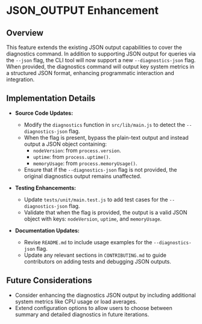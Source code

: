 # JSON_OUTPUT Enhancement

## Overview
This feature extends the existing JSON output capabilities to cover the diagnostics command. In addition to supporting JSON output for queries via the `--json` flag, the CLI tool will now support a new `--diagnostics-json` flag. When provided, the diagnostics command will output key system metrics in a structured JSON format, enhancing programmatic interaction and integration.

## Implementation Details
- **Source Code Updates:**
  - Modify the `diagnostics` function in `src/lib/main.js` to detect the `--diagnostics-json` flag.
  - When the flag is present, bypass the plain-text output and instead output a JSON object containing:
    - `nodeVersion`: from `process.version`.
    - `uptime`: from `process.uptime()`.
    - `memoryUsage`: from `process.memoryUsage()`.
  - Ensure that if the `--diagnostics-json` flag is not provided, the original diagnostics output remains unaffected.

- **Testing Enhancements:**
  - Update `tests/unit/main.test.js` to add test cases for the `--diagnostics-json` flag.
  - Validate that when the flag is provided, the output is a valid JSON object with keys: `nodeVersion`, `uptime`, and `memoryUsage`.

- **Documentation Updates:**
  - Revise `README.md` to include usage examples for the `--diagnostics-json` flag.
  - Update any relevant sections in `CONTRIBUTING.md` to guide contributors on adding tests and debugging JSON outputs.

## Future Considerations
- Consider enhancing the diagnostics JSON output by including additional system metrics like CPU usage or load averages.
- Extend configuration options to allow users to choose between summary and detailed diagnostics in future iterations.